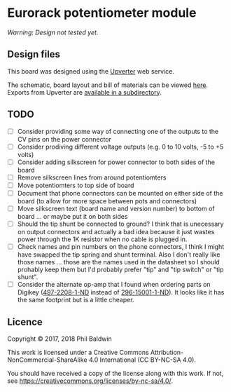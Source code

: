 # Eurorack potentiometer module

*Warning: Design not tested yet.*

## Design files

This board was designed using the [Upverter](https://upverter.com) web service.

The schematic, board layout and bill of materials can be viewed [here](https://upverter.com/Trebuchetindustries/eca55b8c9b4d3669/Eurorack-potentiometer-module/). Exports from Upverter are [available in a subdirectory](./Upverter%20exports).

## TODO

* [ ] Consider providing some way of connecting one of the outputs to the CV pins on the power connector
* [ ] Consider prodiving different voltage outputs (e.g. 0 to 10 volts, -5 to +5 volts)
* [ ] Consider adding silkscreen for power connector to both sides of the board
* [ ] Remove silkscreen lines from around potentiomters
* [ ] Move potentiomters to top side of board
* [ ] Document that phone connectors can be mounted on either side of the board (to allow for more space between pots and connectors)
* [ ] Move silkscreen text (board name and version number) to bottom of board ... or maybe put it on both sides
* [ ] Should the tip shunt be connected to ground? I think that is unecessary on output connectors and actually a bad idea because it just wastes power through the 1K resistor when no cable is plugged in.
* [ ] Check names and pin numbers on the phone connectors, I think I might have swapped the tip spring and shunt terminal. Also I don't really like those names ... those are the names used in the datasheet so I should prohably keep them but I'd probably prefer "tip" and "tip switch" or "tip shunt".
* [ ] Consider the alternate op-amp that I found when ordering parts on Digikey ([497-2208-1-ND](https://www.digikey.com.au/product-detail/en/TL081CDT/497-2208-1-ND/) instead of [296-15001-1-ND](https://www.digikey.com.au/product-detail/en/TL081CDR/296-15001-1-ND/)). It looks like it has the same footprint but is a little cheaper.

## Licence

Copyright © 2017, 2018 Phil Baldwin

This work is licensed under a Creative Commons Attribution-NonCommercial-ShareAlike 4.0 International (CC BY-NC-SA 4.0).

You should have received a copy of the license along with this work. If not, see <https://creativecommons.org/licenses/by-nc-sa/4.0/>.
